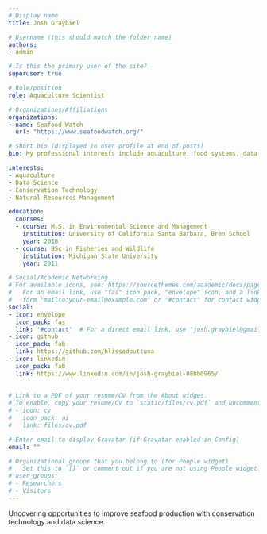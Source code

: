 ```yaml
---
# Display name
title: Josh Graybiel

# Username (this should match the folder name)
authors:
- admin

# Is this the primary user of the site?
superuser: true

# Role/position
role: Aquaculture Scientist

# Organizations/Affiliations
organizations:
- name: Seafood Watch
  url: "https://www.seafoodwatch.org/"

# Short bio (displayed in user profile at end of posts)
bio: My professional interests include aquaculture, food systems, data science, and conservation technology.

interests:
- Aquaculture
- Data Science
- Conservation Technology
- Natural Resources Management

education:
  courses:
  - course: M.S. in Environmental Science and Management
    institution: University of California Santa Barbara, Bren School
    year: 2018
  - course: BSc in Fisheries and Wildlife
    institution: Michigan State University
    year: 2011

# Social/Academic Networking
# For available icons, see: https://sourcethemes.com/academic/docs/page-builder/#icons
#   For an email link, use "fas" icon pack, "envelope" icon, and a link in the
#   form "mailto:your-email@example.com" or "#contact" for contact widget.
social:
- icon: envelope
  icon_pack: fas
  link: '#contact'  # For a direct email link, use "josh.graybiel@gmail.com".
- icon: github
  icon_pack: fab
  link: https://github.com/blissedouttuna
- icon: linkedin
  icon_pack: fab
  link: https://www.linkedin.com/in/josh-graybiel-08bb0965/
  
  
# Link to a PDF of your resume/CV from the About widget.
# To enable, copy your resume/CV to `static/files/cv.pdf` and uncomment the lines below.
# - icon: cv
#   icon_pack: ai
#   link: files/cv.pdf

# Enter email to display Gravatar (if Gravatar enabled in Config)
email: ""

# Organizational groups that you belong to (for People widget)
#   Set this to `[]` or comment out if you are not using People widget.
# user_groups:
# - Researchers
# - Visitors
---
```


Uncovering opportunities to improve seafood production with conservation technology and data science.


